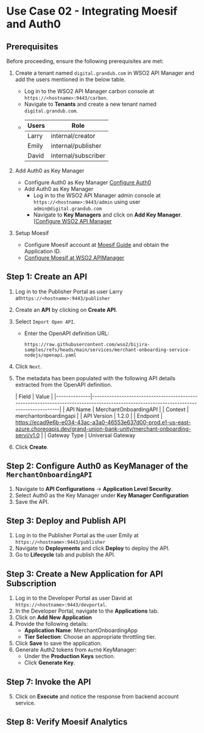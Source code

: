 # Use Case 02 - Integrating Moesif and Auth0

## **Prerequisites**

Before proceeding, ensure the following prerequisites are met:

1. Create a tenant named `digital.grandub.com` in WSO2 API Manager and add the users mentioned in the below table.
   - Log in to the WSO2 API Manager carbon console at `https://<hostname>:9443/carbon`.
   - Navigate to **Tenants** and create a new tenant named `digital.grandub.com`.
   - 
     | Users | Role                 |
     |-------|----------------------|
     | Larry | internal/creator     |
     | Emily | internal/publisher   |
     | David | internal/subscriber  |
   
2. Add Auth0 as Key Manager
   - Configure Auth0 as Key Manager [Configure Auth0](https://apim.docs.wso2.com/en/latest/administer/key-managers/configure-auth0-connector/#step-1-configure-auth0)
   - Add Auth0 as Key Manager
     - Log in to the WSO2 API Manager admin console at `https://<hostname>:9443/admin` using user `admin@digital.grandub.com`
     - Navigate to **Key Managers** and click on **Add Key Manager**. [[Configure WSO2 API Manager](https://apim.docs.wso2.com/en/latest/administer/key-managers/configure-auth0-connector/#step-2-configure-wso2-api-manager)

3. Setup Moesif
    - Configure Moesif account at [Moesif Guide](https://apim.docs.wso2.com/en/latest/monitoring/api-analytics/moesif-analytics/moesif-integration-guide/#step-1-set-up-your-moesif-account) and obtain the Application ID.
    - [Configure Moesif at WSO2 APIManager](https://apim.docs.wso2.com/en/latest/monitoring/api-analytics/moesif-analytics/moesif-integration-guide/#step-2-configure-wso2-api-manager)

## Step 1: Create an API

1. Log in to the Publisher Portal as user Larry at`https://<hostname>:9443/publisher`
2. Create an **API** by clicking on **Create API**.
3. Select `Import Open API`.
   - Enter the OpenAPI definition URL: 
     ```
     https://raw.githubusercontent.com/wso2/bijira-samples/refs/heads/main/services/merchant-onboarding-service-nodejs/openapi.yaml
     ```
4. Click `Next`.     
5. The metadata has been populated with the following API details extracted from the OpenAPI definition.

   | Field        | Value                                                                                                                                 |
       |--------------|---------------------------------------------------------------------------------------------------------------------------------------|
   | API Name     | MerchantOnboardingAPI                                                                                                                 |
   | Context      | merchantonboardingapi                                                                                                                 |
   | API Version  | 1.2.0                                                                                                                                 |
   | Endpoint     | https://ecad9e6b-e034-43ac-a3a0-46553e637d00-prod.e1-us-east-azure.choreoapis.dev/grand-union-bank-unity/merchant-onboarding-servi/v1.0 |
   | Gateway Type | Universal Gateway      

6. Click **Create**.

## Step 2: Configure Auth0 as KeyManager of the `MerchantOnboardingAPI`
1. Navigate to **API Configurations** → **Application Level Security**.
2. Select Auth0 as the Key Manager under **Key Manager Configuration**
3. Save the API.

## Step 3: Deploy and Publish API

1. Log in to the Publisher Portal as the user Emily at `https://<hostname>:9443/publisher`
2. Navigate to **Deployments** and click **Deploy** to deploy the API.
2. Go to **Lifecycle** tab and publish the API.


## Step 3: Create a New Application for API Subscription

1. Log in to the Developer Portal as user David at `https://<hostname>:9443/devportal`.
2. In the Developer Portal, navigate to the **Applications** tab.
3. Click on **Add New Application** 
4. Provide the following details:
   - **Application Name**: MerchantOnboardingApp
   - **Tier Selection**: Choose an appropriate throttling tier.
5. Click **Save** to save the application.
6. Generate Auth2 tokens from `Auth0` KeyManager:
   - Under the **Production Keys** section.
   - Click **Generate Key**.

## Step 7: Invoke the API

5. Click on **Execute** and notice the response from backend account service.

## Step 8: Verify Moesif Analytics
